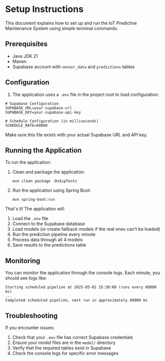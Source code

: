 # Setup Instructions

This document explains how to set up and run the IoT Predictive Maintenance System using simple terminal commands.

## Prerequisites

- Java JDK 21
- Maven
- Supabase account with `sensor_data` and `predictions` tables

## Configuration

1. The application uses a `.env` file in the project root to load configuration:

```
# Supabase Configuration
SUPABASE_URL=your-supabase-url
SUPABASE_KEY=your-supabase-api-key

# Schedule Configuration (in milliseconds)
SCHEDULE_RATE=60000
```

Make sure this file exists with your actual Supabase URL and API key.

## Running the Application

To run the application:

1. Clean and package the application:

   ```
   mvn clean package -DskipTests
   ```

2. Run the application using Spring Boot:
   ```
   mvn spring-boot:run
   ```

That's it! The application will:

1. Load the `.env` file
2. Connect to the Supabase database
3. Load models (or create fallback models if the real ones can't be loaded)
4. Run the prediction pipeline every minute
5. Process data through all 4 models
6. Save results to the predictions table

## Monitoring

You can monitor the application through the console logs. Each minute, you should see logs like:

```
Starting scheduled pipeline at 2025-05-01 15:30:00 (runs every 60000 ms)
...
Completed scheduled pipeline, next run in approximately 60000 ms
```

## Troubleshooting

If you encounter issues:

1. Check that your `.env` file has correct Supabase credentials
2. Ensure your model files are in the `model/` directory
3. Verify that the required tables exist in Supabase
4. Check the console logs for specific error messages
